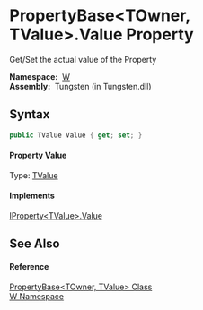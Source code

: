 PropertyBase&lt;TOwner, TValue>.Value Property
==============================================
  Get/Set the actual value of the Property

  **Namespace:**  [W][1]  
  **Assembly:**  Tungsten (in Tungsten.dll)

Syntax
------

```csharp
public TValue Value { get; set; }
```

#### Property Value
Type: [TValue][2]
#### Implements
[IProperty&lt;TValue>.Value][3]  


See Also
--------

#### Reference
[PropertyBase&lt;TOwner, TValue> Class][2]  
[W Namespace][1]  

[1]: ../README.md
[2]: README.md
[3]: ../IProperty_1/Value.md
[4]: ../../_icons/Help.png